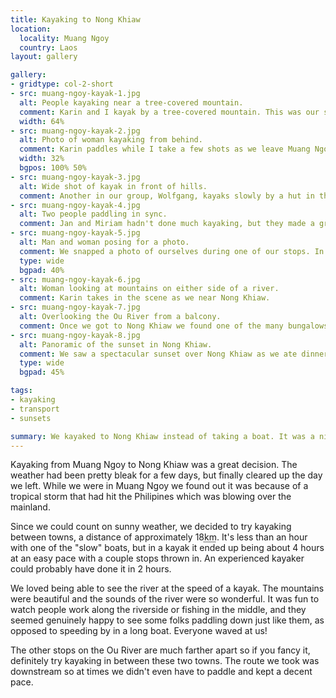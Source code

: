 ```yaml
---
title: Kayaking to Nong Khiaw
location:
  locality: Muang Ngoy
  country: Laos
layout: gallery

gallery:
- gridtype: col-2-short
- src: muang-ngoy-kayak-1.jpg
  alt: People kayaking near a tree-covered mountain.
  comment: Karin and I kayak by a tree-covered mountain. This was our scenery for the day.
  width: 64%
- src: muang-ngoy-kayak-2.jpg
  alt: Photo of woman kayaking from behind.
  comment: Karin paddles while I take a few shots as we leave Muang Ngoy.
  width: 32%
  bgpos: 100% 50%
- src: muang-ngoy-kayak-3.jpg
  alt: Wide shot of kayak in front of hills.
  comment: Another in our group, Wolfgang, kayaks slowly by a hut in the hills.
- src: muang-ngoy-kayak-4.jpg
  alt: Two people paddling in sync.
  comment: Jan and Miriam hadn't done much kayaking, but they made a great team. They were always paddling in sync with each other.
- src: muang-ngoy-kayak-5.jpg
  alt: Man and woman posing for a photo.
  comment: We snapped a photo of ourselves during one of our stops. In case you're wondering, that's a waterproof bag for our passports, not a necklace.
  type: wide 
  bgpad: 40%
- src: muang-ngoy-kayak-6.jpg
  alt: Woman looking at mountains on either side of a river.
  comment: Karin takes in the scene as we near Nong Khiaw.
- src: muang-ngoy-kayak-7.jpg
  alt: Overlooking the Ou River from a balcony.
  comment: Once we got to Nong Khiaw we found one of the many bungalows with a view of the river and treated ourselves to a lazy hour before dinner.
- src: muang-ngoy-kayak-8.jpg
  alt: Panoramic of the sunset in Nong Khiaw.
  comment: We saw a spectacular sunset over Nong Khiaw as we ate dinner by the bridge!
  type: wide
  bgpad: 45%

tags:
- kayaking
- transport
- sunsets

summary: We kayaked to Nong Khiaw instead of taking a boat. It was a nice four hour trip and we got to really enjoy the sights and sounds of the Ou River.
---
```


Kayaking from Muang Ngoy to Nong Khiaw was a great decision. The weather had been pretty bleak for a few days, but finally cleared up the day we left. While we were in Muang Ngoy we found out it was because of a tropical storm that had hit the Philipines which was blowing over the mainland.

Since we could count on sunny weather, we decided to try kayaking between towns, a distance of approximately 18<abbr title="kilometers">km</abbr>. It's less than an hour with one of the "slow" boats, but in a kayak it ended up being about 4 hours at an easy pace with a couple stops thrown in. An experienced kayaker could probably have done it in 2 hours.

We loved being able to see the river at the speed of a kayak. The mountains were beautiful and the sounds of the river were so wonderful. It was fun to watch people work along the riverside or fishing in the middle, and they seemed genuinely happy to see some folks paddling down just like them, as opposed to speeding by in a long boat. Everyone waved at us!

The other stops on the Ou River are much farther apart so if you fancy it, definitely try kayaking in between these two towns. The route we took was downstream so at times we didn't even have to paddle and kept a decent pace.
